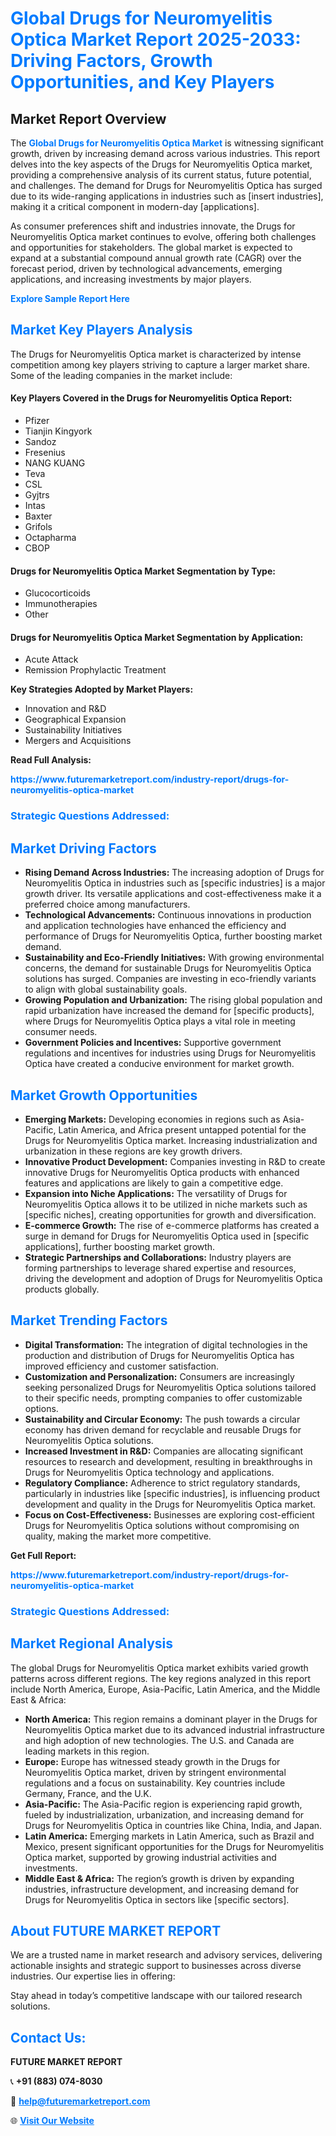 <h1 style="color: #007BFF;">Global Drugs for Neuromyelitis Optica Market Report 2025-2033: Driving Factors, Growth Opportunities, and Key Players</h1>

<section id="overview">
<h2>Market Report Overview</h2>
<p>The <a href="https://www.futuremarketreport.com/industry-report/drugs-for-neuromyelitis-optica-market" style="color: #007BFF; text-decoration: none;"><strong>Global Drugs for Neuromyelitis Optica Market</strong></a> is witnessing significant growth, driven by increasing demand across various industries. This report delves into the key aspects of the Drugs for Neuromyelitis Optica market, providing a comprehensive analysis of its current status, future potential, and challenges. The demand for Drugs for Neuromyelitis Optica has surged due to its wide-ranging applications in industries such as [insert industries], making it a critical component in modern-day [applications].</p>
<p>As consumer preferences shift and industries innovate, the Drugs for Neuromyelitis Optica market continues to evolve, offering both challenges and opportunities for stakeholders. The global market is expected to expand at a substantial compound annual growth rate (CAGR) over the forecast period, driven by technological advancements, emerging applications, and increasing investments by major players.</p>
</section>

<section id="overview">
<p><a href="https://www.futuremarketreport.com/request-sample/reportId=78810" style="color: #007BFF; text-decoration: none;"><strong>Explore Sample Report Here</strong></a></p>
</section>

<section id="key-players">
<h2 style="color: #007BFF;">Market Key Players Analysis</h2>
<p>The Drugs for Neuromyelitis Optica market is characterized by intense competition among key players striving to capture a larger market share. Some of the leading companies in the market include:</p>
<h4>Key Players Covered in the Drugs for Neuromyelitis Optica Report:</h4>
<ul><li>Pfizer</li><li>Tianjin Kingyork</li><li>Sandoz</li><li>Fresenius</li><li>NANG KUANG</li><li>Teva</li><li>CSL</li><li>Gyjtrs</li><li>Intas</li><li>Baxter</li><li>Grifols</li><li>Octapharma</li><li>CBOP</li></ul>
<h4>Drugs for Neuromyelitis Optica Market Segmentation by Type:</h4>
<ul><li>Glucocorticoids</li><li>Immunotherapies</li><li>Other</li></ul>

<h4>Drugs for Neuromyelitis Optica Market Segmentation by Application:</h4>
<ul><li>Acute Attack</li><li>Remission Prophylactic Treatment</li></ul>
<p><strong>Key Strategies Adopted by Market Players:</strong></p>
<ul>
<li>Innovation and R&D</li>
<li>Geographical Expansion</li>
<li>Sustainability Initiatives</li>
<li>Mergers and Acquisitions</li>
</ul>
</section>

<section>
<p><strong>Read Full Analysis: </strong></p><a href="https://www.futuremarketreport.com/industry-report/drugs-for-neuromyelitis-optica-market" style="color: #007BFF; text-decoration: none;"><strong>https://www.futuremarketreport.com/industry-report/drugs-for-neuromyelitis-optica-market</strong></a>
<h3 style="color: #007BFF;">Strategic Questions Addressed:</h3>
</section>

<section id="driving-factors">
<h2 style="color: #007BFF;">Market Driving Factors</h2>
<ul>
<li><strong>Rising Demand Across Industries:</strong> The increasing adoption of Drugs for Neuromyelitis Optica in industries such as [specific industries] is a major growth driver. Its versatile applications and cost-effectiveness make it a preferred choice among manufacturers.</li>
<li><strong>Technological Advancements:</strong> Continuous innovations in production and application technologies have enhanced the efficiency and performance of Drugs for Neuromyelitis Optica, further boosting market demand.</li>
<li><strong>Sustainability and Eco-Friendly Initiatives:</strong> With growing environmental concerns, the demand for sustainable Drugs for Neuromyelitis Optica solutions has surged. Companies are investing in eco-friendly variants to align with global sustainability goals.</li>
<li><strong>Growing Population and Urbanization:</strong> The rising global population and rapid urbanization have increased the demand for [specific products], where Drugs for Neuromyelitis Optica plays a vital role in meeting consumer needs.</li>
<li><strong>Government Policies and Incentives:</strong> Supportive government regulations and incentives for industries using Drugs for Neuromyelitis Optica have created a conducive environment for market growth.</li>
</ul>
</section>

<section id="growth-opportunities">
<h2 style="color: #007BFF;">Market Growth Opportunities</h2>
<ul>
<li><strong>Emerging Markets:</strong> Developing economies in regions such as Asia-Pacific, Latin America, and Africa present untapped potential for the Drugs for Neuromyelitis Optica market. Increasing industrialization and urbanization in these regions are key growth drivers.</li>
<li><strong>Innovative Product Development:</strong> Companies investing in R&D to create innovative Drugs for Neuromyelitis Optica products with enhanced features and applications are likely to gain a competitive edge.</li>
<li><strong>Expansion into Niche Applications:</strong> The versatility of Drugs for Neuromyelitis Optica allows it to be utilized in niche markets such as [specific niches], creating opportunities for growth and diversification.</li>
<li><strong>E-commerce Growth:</strong> The rise of e-commerce platforms has created a surge in demand for Drugs for Neuromyelitis Optica used in [specific applications], further boosting market growth.</li>
<li><strong>Strategic Partnerships and Collaborations:</strong> Industry players are forming partnerships to leverage shared expertise and resources, driving the development and adoption of Drugs for Neuromyelitis Optica products globally.</li>
</ul>
</section>

<section id="trending-factors">
<h2 style="color: #007BFF;">Market Trending Factors</h2>
<ul>
<li><strong>Digital Transformation:</strong> The integration of digital technologies in the production and distribution of Drugs for Neuromyelitis Optica has improved efficiency and customer satisfaction.</li>
<li><strong>Customization and Personalization:</strong> Consumers are increasingly seeking personalized Drugs for Neuromyelitis Optica solutions tailored to their specific needs, prompting companies to offer customizable options.</li>
<li><strong>Sustainability and Circular Economy:</strong> The push towards a circular economy has driven demand for recyclable and reusable Drugs for Neuromyelitis Optica solutions.</li>
<li><strong>Increased Investment in R&D:</strong> Companies are allocating significant resources to research and development, resulting in breakthroughs in Drugs for Neuromyelitis Optica technology and applications.</li>
<li><strong>Regulatory Compliance:</strong> Adherence to strict regulatory standards, particularly in industries like [specific industries], is influencing product development and quality in the Drugs for Neuromyelitis Optica market.</li>
<li><strong>Focus on Cost-Effectiveness:</strong> Businesses are exploring cost-efficient Drugs for Neuromyelitis Optica solutions without compromising on quality, making the market more competitive.</li>
</ul>
</section>

<section>
<p><strong>Get Full Report: </strong></p><a href="https://www.futuremarketreport.com/industry-report/drugs-for-neuromyelitis-optica-market" style="color: #007BFF; text-decoration: none;"><strong>https://www.futuremarketreport.com/industry-report/drugs-for-neuromyelitis-optica-market</strong></a>
<h3 style="color: #007BFF;">Strategic Questions Addressed:</h3>
</section>


<section id="regional-analysis">
<h2 style="color: #007BFF;">Market Regional Analysis</h2>
<p>The global Drugs for Neuromyelitis Optica market exhibits varied growth patterns across different regions. The key regions analyzed in this report include North America, Europe, Asia-Pacific, Latin America, and the Middle East & Africa:</p>
<ul>
<li><strong>North America:</strong> This region remains a dominant player in the Drugs for Neuromyelitis Optica market due to its advanced industrial infrastructure and high adoption of new technologies. The U.S. and Canada are leading markets in this region.</li>
<li><strong>Europe:</strong> Europe has witnessed steady growth in the Drugs for Neuromyelitis Optica market, driven by stringent environmental regulations and a focus on sustainability. Key countries include Germany, France, and the U.K.</li>
<li><strong>Asia-Pacific:</strong> The Asia-Pacific region is experiencing rapid growth, fueled by industrialization, urbanization, and increasing demand for Drugs for Neuromyelitis Optica in countries like China, India, and Japan.</li>
<li><strong>Latin America:</strong> Emerging markets in Latin America, such as Brazil and Mexico, present significant opportunities for the Drugs for Neuromyelitis Optica market, supported by growing industrial activities and investments.</li>
<li><strong>Middle East & Africa:</strong> The region’s growth is driven by expanding industries, infrastructure development, and increasing demand for Drugs for Neuromyelitis Optica in sectors like [specific sectors].</li>
</ul>
</section>

<footer>
<h2 style="color: #007BFF;">About FUTURE MARKET REPORT</h2>
<p>We are a trusted name in market research and advisory services, delivering actionable insights and strategic support to businesses across diverse industries. Our expertise lies in offering:</p>

<p>Stay ahead in today’s competitive landscape with our tailored research solutions.</p>

<h2 style="color: #007BFF;">Contact Us:</h2>
<p><strong>FUTURE MARKET REPORT</strong></p>
<p>📞 <strong>+91 (883) 074-8030</strong></p>
<p>📧 <strong><a href="mailto:help@futuremarketreport.com" style="color: #007BFF;">help@futuremarketreport.com</a></strong></p>
<p>🌐 <strong><a href="https://www.futuremarketreport.com/" style="color: #007BFF;">Visit Our Website</a></strong></p>
</footer>